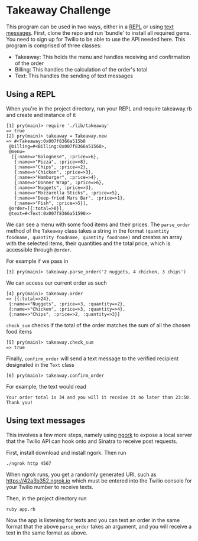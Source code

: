 Takeaway Challenge
==================

This program can be used in two ways, either in a [REPL](#repl) or using [text messages](#text-messages). First, clone the repo and run 'bundle' to install all required gems. You need to sign up for Twilio to be able to use the API needed here. This program is comprised of three classes:

- Takeaway: This holds the menu and handles receiving and confirmation of the order
- Billing: This handles the calculation of the order's total
- Text: This handles the sending of text messages 

<a name="repl">Using a REPL</a>
-------
When you're in the project directory, run your REPL and require takeaway.rb and create and instance of it

``` 
[1] pry(main)> require './lib/takeaway'
=> true
[2] pry(main)> takeaway = Takeaway.new
=> #<Takeaway:0x007f8366a515b8
 @billing=#<Billing:0x007f8366a51568>,
 @menu=
  [{:name=>"Bolognese", :price=>6},
   {:name=>"Pizza", :price=>8},
   {:name=>"Chips", :price=>2},
   {:name=>"Chicken", :price=>3},
   {:name=>"Hamburger", :price=>4},
   {:name=>"Donner Wrap", :price=>6},
   {:name=>"Nuggets", :price=>3},
   {:name=>"Mozzarella Sticks", :price=>5},
   {:name=>"Deep-fried Mars Bar", :price=>1},
   {:name=>"Fish", :price=>5}],
 @order=[{:total=>0}],
 @text=#<Text:0x007f8366a51590>>
```
We can see a menu with some food items and their prices.
The `parse_order` method of the `Takeaway` class takes a string in the format `(quantity foodname, quantity foodname, quantity foodname)` and creates an array with the selected items, their quantities and the total price, which is accessible through `@order`.

For example if we pass in
```
[3] pry(main)> takeaway.parse_order('2 nuggets, 4 chicken, 3 chips')
```
We can access our current order as such
```
[4] pry(main)> takeaway.order
=> [{:total=>24},
 {:name=>"Nuggets", :price=>3, :quantity=>2},
 {:name=>"Chicken", :price=>3, :quantity=>4},
 {:name=>"Chips", :price=>2, :quantity=>3}]
```
`check_sum` checks if the total of the order matches the sum of all the chosen food items
```
[5] pry(main)> takeaway.check_sum
=> true
```
Finally, `confirm_order` will send a text message to the verified recipient designated in the `Text` class
```
[6] pry(main)> takeaway.confirm_order
```
For example, the text would read
```
Your order total is 34 and you will it receive it no later than 23:50. Thank you!
```
<a name="text-messages">Using text messages</a>
-------
This involves a few more steps, namely using [ngork](https://ngrok.com/) to expose a local server that the Twilio API can hook onto and Sinatra to receive post requests.

First, install download and install ngork. Then run
```
./ngrok http 4567
```
When ngrok runs, you get a randomly generated URI, such as https://42a3b352.ngrok.io which must be entered into the Twilio console for your Twilio number to receive texts.

Then, in the project directory run
```
ruby app.rb
```
Now the app is listening for texts and you can text an order in the same format that the above `parse_order` takes an argument, and you will receive a text in the same format as above.